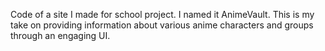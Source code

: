 Code of a site I made for school project. I named it AnimeVault. This is my take on providing information about various anime characters and groups through an engaging UI.
